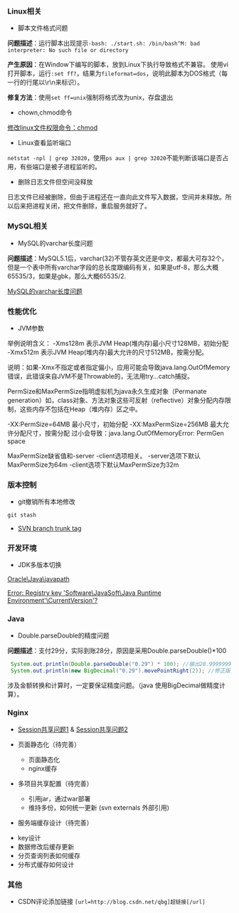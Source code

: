 
### Linux相关

* 脚本文件格式问题

**问题描述**：运行脚本出现提示`-bash: ./start.sh: /bin/bash^M: bad interpreter: No such file or directory`

**产生原因**：在Window下编写的脚本，放到Linux下执行导致格式不兼容。
使用vi打开脚本，运行`:set ff?`，结果为`fileformat=dos`，说明此脚本为DOS格式（每一行的行尾以\r\n来标识）。

**修复方法**：使用`set ff=unix`强制将格式改为unix，存盘退出

* chown,chmod命令

[修改linux文件权限命令：chmod](http://www.cnblogs.com/avril/archive/2010/03/23/1692809.html)

* Linux查看监听端口 

`netstat -npl | grep 32020`，使用`ps aux | grep 32020`不能判断该端口是否占用，有些端口是被子进程监听的。

* 删除日志文件但空间没释放

日志文件已经被删除，但由于进程还在一直向此文件写入数据，空间并未释放。所以后来把进程关闭，把文件删除，重启服务就好了。

### MySQL相关

* MySQL的varchar长度问题

**问题描述**：MySQL5.1后，varchar(32)不管存英文还是中文，都最大可存32个，但是一个表中所有varchar字段的总长度跟编码有关，如果是utf-8，那么大概65535/3，如果是gbk，那么大概65535/2.

[MySQL的varchar长度问题](http://blog.csdn.net/longyulu/article/details/7863737)


### 性能优化

* JVM参数

举例说明含义：
-Xms128m 
表示JVM Heap(堆内存)最小尺寸128MB，初始分配
-Xmx512m 
表示JVM Heap(堆内存)最大允许的尺寸512MB，按需分配。

说明：如果-Xmx不指定或者指定偏小，应用可能会导致java.lang.OutOfMemory错误，此错误来自JVM不是Throwable的，无法用try...catch捕捉。

PermSize和MaxPermSize指明虚拟机为java永久生成对象（Permanate generation）如，class对象、方法对象这些可反射（reflective）对象分配内存限制，这些内存不包括在Heap（堆内存）区之中。

-XX:PermSize=64MB 最小尺寸，初始分配
-XX:MaxPermSize=256MB 最大允许分配尺寸，按需分配
过小会导致：java.lang.OutOfMemoryError: PermGen space

MaxPermSize缺省值和-server -client选项相关。
-server选项下默认MaxPermSize为64m
-client选项下默认MaxPermSize为32m
 
### 版本控制

* git撤销所有本地修改

`git stash`

* [SVN branch trunk tag](http://www.cnblogs.com/secying/p/3695389.html)

### 开发环境

* JDK多版本切换

[Oracle\Java\javapath](http://www.tuicool.com/articles/Q7Rnyuy)

[Error: Registry key 'Software\JavaSoft\Java Runtime Environment'\CurrentVersion'?](http://stackoverflow.com/questions/8644992/error-registry-key-software-javasoft-java-runtime-environment-currentversion)

### Java

* Double.parseDouble的精度问题

**问题描述**：支付29分，实际到账28分，原因是采用Double.parseDouble()*100
```java
 System.out.println(Double.parseDouble("0.29") * 100); //输出28.999999999999996
 System.out.println(new BigDecimal("0.29").movePointRight(2)); //修正版，29
```
涉及金额转换和计算时，一定要保证精度问题。（java 使用BigDecimal做精度计算）。

### Nginx

* [Session共享问题1](http://my.oschina.net/MrMichael/blog/293832?p=1) & [Session共享问题2](http://zhli986-yahoo-cn.iteye.com/blog/1344694)

* 页面静态化（待完善）
  - 页面静态化
  - nginx缓存

* 多项目共享配置（待完善）
  - 引用jar，通过war部署
  - 维持多份，如何统一更新 (svn externals 外部引用)

* 服务端缓存设计（待完善）
 - key设计
 - 数据修改后缓存更新
 - 分页查询列表如何缓存
 - 分布式缓存如何设计

### 其他
* CSDN评论添加链接
`[url=http://blog.csdn.net/qbg]超链接[/url]`
